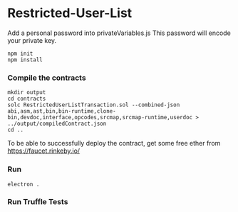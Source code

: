 # Restricted-User-List

Add a personal password into privateVariables.js This password will encode your private key.

```
npm init
npm install
```
### Compile the contracts
```
mkdir output
cd contracts
solc RestrictedUserListTransaction.sol --combined-json abi,asm,ast,bin,bin-runtime,clone-bin,devdoc,interface,opcodes,srcmap,srcmap-runtime,userdoc > ../output/compiledContract.json
cd ..
```

To be able to successfully deploy the contract, get some free ether from https://faucet.rinkeby.io/

### Run
```
electron .
```

### Run Truffle Tests
